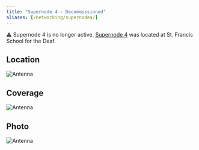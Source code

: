 ```yaml
---
title: "Supernode 4 - Decommissioned"
aliases: [/networking/supernode4/]
---
```


⚠️ Supernode 4 is no longer active. [Supernode 4](https://nycmesh.net/map/?s=1348) was located at St. Francis School for the Deaf.


## Location
<img title="Antenna" src="/img/nycmesh-sn4-2.jpg" class="w-50">

## Coverage
<img title="Antenna" src="/img/nycmesh-sn4-coverage.png" class="w-50">

## Photo
<img title="Antenna" src="/img/nycmesh-sn4-1.jpg" class="w-50">


